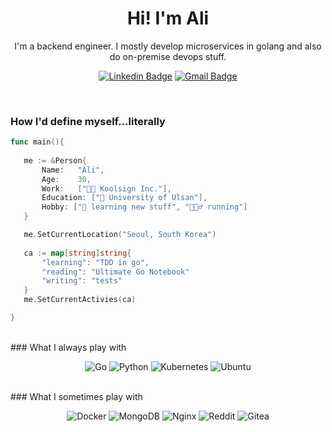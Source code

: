 <h1 align="center">Hi! I'm Ali</h1>

<p align="center">
I'm a backend engineer.  I mostly develop microservices in golang and also do on-premise devops stuff.   
</p>

<div align="center">

  [![Linkedin Badge](https://img.shields.io/badge/-ali-blue?style=flat-square&logo=Linkedin&logoColor=white&link=https://www.linkedin.com/in/alisher-muzaffarov/)](https://www.linkedin.com/in/alisher-muzaffarov/)
  [![Gmail Badge](https://img.shields.io/badge/-alishermpr@gmail.com-c14438?style=flat-square&logo=Gmail&logoColor=white&link=mailto:alishermpr@gmail.com)](mailto:alishermpr@gmail.com)
</div>
<br>

<h3>How I'd define myself...literally</h3>

 ```go
func main(){
    
    me := &Person{
        Name:   "Ali",
        Age:    30,
        Work:   ["👨‍💻 Koolsign Inc."],
        Education: ["🏫 University of Ulsan"],
        Hobby: ["📖 learning new stuff", "🏃🏻‍♂️ running"] 
    }

    me.SetCurrentLocation("Seoul, South Korea")
    
    ca := map[string]string{
        "learning": "TDD in go",
        "reading": "Ultimate Go Notebook"
        "writing": "tests" 
    }
    me.SetCurrentActivies(ca)

}

 ```
<br>
### What I always play with
<div align="center">

  ![Go](https://img.shields.io/badge/go-%2300ADD8.svg?style=for-the-badge&logo=go&logoColor=white)
  ![Python](https://img.shields.io/badge/python-3670A0?style=for-the-badge&logo=python&logoColor=ffdd54)
  ![Kubernetes](https://img.shields.io/badge/kubernetes-%23326ce5.svg?style=for-the-badge&logo=kubernetes&logoColor=white)
  ![Ubuntu](https://img.shields.io/badge/Ubuntu-E95420?style=for-the-badge&logo=ubuntu&logoColor=white) 

</div>
<br>
### What I sometimes play with
<div align="center">

  ![Docker](https://img.shields.io/badge/docker-%230db7ed.svg?style=for-the-badge&logo=docker&logoColor=white)
  ![MongoDB](https://img.shields.io/badge/MongoDB-%234ea94b.svg?style=for-the-badge&logo=mongodb&logoColor=white)
  ![Nginx](https://img.shields.io/badge/nginx-%23009639.svg?style=for-the-badge&logo=nginx&logoColor=white)
  ![Reddit](https://img.shields.io/badge/Reddit-%23FF4500.svg?style=for-the-badge&logo=Reddit&logoColor=white)
  ![Gitea](https://img.shields.io/badge/Gitea-34495E?style=for-the-badge&logo=gitea&logoColor=5D9425)

</div>
